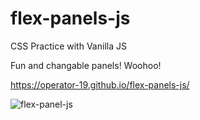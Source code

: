 # flex-panels-js
CSS Practice with Vanilla JS

Fun and changable panels! Woohoo!

https://operator-19.github.io/flex-panels-js/


![flex-panel-js](https://user-images.githubusercontent.com/70670914/140749951-4f4267f8-5de5-4fee-80fd-e9b84a09e071.gif)
